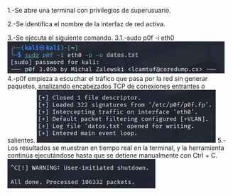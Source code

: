 1.-Se abre una terminal con privilegios de superusuario.

2.-Se identifica el nombre de la interfaz de red activa.

3.-Se ejecuta el siguiente comando.
    3.1.-sudo p0f -i eth0
![alt text](image.png)
4.-p0f empieza a escuchar el tráfico que pasa por la red sin generar paquetes, analizando encabezados TCP de conexiones entrantes o salientes.
![alt text](image-1.png)
5.-Los resultados se muestran en tiempo real en la terminal, y la herramienta continúa ejecutándose hasta que se detiene manualmente con Ctrl + C.
![alt text](image-2.png)